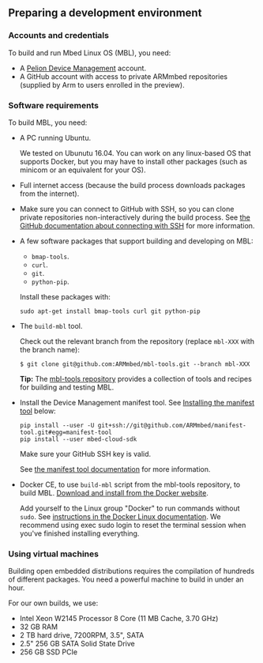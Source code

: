 ## Preparing a development environment

### Accounts and credentials

To build and run Mbed Linux OS (MBL), you need:

* A [Pelion Device Management](https://portal.mbedcloud.com/) account.
* A GitHub account with access to private ARMmbed repositories (supplied by Arm to users enrolled in the preview).

### Software requirements

To build MBL, you need:

* A PC running Ubuntu.

    We tested on Ubunutu 16.04. You can work on any linux-based OS that supports Docker, but you may have to install other packages (such as minicom or an equivalent for your OS).

* Full internet access (because the build process downloads packages from the internet).

* Make sure you can connect to GitHub with SSH, so you can clone private repositories non-interactively during the build process. See [the GitHub documentation about connecting with SSH](https://help.github.com/articles/connecting-to-github-with-ssh/) for more information.

* A few software packages that support building and developing on MBL:

    * `bmap-tools`.
    * `curl`.
    * `git`.
    * `python-pip`.

    Install these packages with:
    ```
    sudo apt-get install bmap-tools curl git python-pip
    ````

* The `build-mbl` tool.

    Check out the relevant branch from the repository (replace `mbl-XXX` with the branch name):
    
    ``` 
    $ git clone git@github.com:ARMmbed/mbl-tools.git --branch mbl-XXX
    ```

    <span class="tips">**Tip:** The [mbl-tools repository](https://github.com/ARMmbed/mbl-tools) provides a collection of tools and recipes for building and testing MBL.</span>
  
* Install the Device Management manifest tool. See [Installing the manifest tool](#install-manifest-tool) below:

    ```
    pip install --user -U git+ssh://git@github.com/ARMmbed/manifest-tool.git#egg=manifest-tool
    pip install --user mbed-cloud-sdk
    ```

    Make sure your GitHub SSH key is valid.

    See [the manifest tool documentation](https://cloud.mbed.com/docs/latest/updating-firmware/manifest-tool.html) for more information.

* Docker CE, to use `build-mbl` script from the mbl-tools repository, to build MBL. [Download and install from the Docker website](https://docs.docker.com/install/linux/docker-ce/ubuntu/).

    Add yourself to the Linux group "Docker" to run commands without `sudo`. See [instructions in the Docker Linux documentation](https://docs.docker.com/install/linux/linux-postinstall/). We recommend using exec sudo login to reset the terminal session when you've finished installing everything.

### Using virtual machines

Building open embedded distributions requires the compilation of hundreds of different packages. You need a powerful machine to build in under an hour.

For our own builds, we use:

- Intel Xeon W2145 Processor 8 Core (11 MB Cache, 3.70 GHz)
- 32 GB RAM
- 2 TB hard drive, 7200RPM, 3.5", SATA
- 2.5" 256 GB SATA Solid State Drive
- 256 GB SSD PCIe
